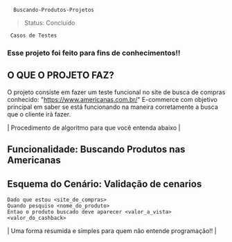 
      Buscando-Produtos-Projetos

> Status: Concluído

     Casos de Testes

### Esse projeto foi feito para fins de conhecimentos!!

## O QUE O PROJETO FAZ?

O projeto consiste em fazer um teste funcional no site de busca de compras conhecido: "https://www.americanas.com.br/" E-commerce com objetivo principal em saber se está funcionando na maneira corretamente a busca que o cliente irá fazer. 

 | Procedimento de algoritmo para que você entenda abaixo |


## Funcionalidade: Buscando Produtos nas Americanas

  ## Esquema do Cenário: Validação de cenarios

    Dado que estou <site_de_compras>
    Quando pesquiso <nome_do_produto>
    Entao o produto buscado deve aparecer <valor_a_vista> <valor_do_cashback>

   | Uma forma resumida e simples para quem não entende programação!! |

